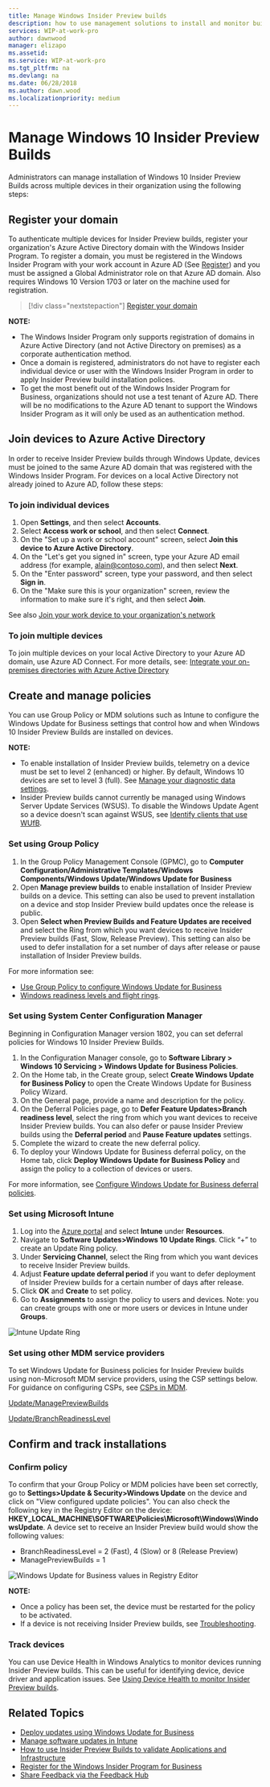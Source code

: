 ```yaml
---
title: Manage Windows Insider Preview builds
description: how to use management solutions to install and monitor builds in your organization
services: WIP-at-work-pro
author: dawnwood
manager: elizapo
ms.assetid: 
ms.service: WIP-at-work-pro
ms.tgt_pltfrm: na
ms.devlang: na
ms.date: 06/28/2018
ms.author: dawn.wood
ms.localizationpriority: medium
---
```


# Manage Windows 10 Insider Preview Builds 
Administrators can manage installation of Windows 10 Insider Preview Builds across multiple devices in their organization using the following steps: 

## Register your domain 
To authenticate multiple devices for Insider Preview builds, register your organization's Azure Active Directory domain with the Windows Insider Program. To register a domain, you must be registered in the Windows Insider Program with your work account in Azure AD (See [Register](wip-4-biz-register.md)) and you must be assigned a Global Administrator role on that Azure AD domain. Also requires Windows 10 Version 1703 or later on the machine used for registration. 

> [!div class="nextstepaction"]
> [Register your domain](https://insider.windows.com/en-us/for-business-organization-admin/)

__NOTE:__ 
* The Windows Insider Program only supports registration of domains in Azure Active Directory (and not Active Directory on premises) as a corporate authentication method.
* Once a domain is registered, administrators do not have to register each individual device or user with the Windows Insider Program in order to apply Insider Preview build installation polices. 
* To get the most benefit out of the Windows Insider Program for Business, organizations should not use a test tenant of Azure AD. There will be no modifications to the Azure AD tenant to support the Windows Insider Program as it will only be used as an authentication method.

## Join devices to Azure Active Directory
In order to receive Insider Preview builds through Windows Update, devices must be joined to the same Azure AD domain that was registered with the Windows Insider Program. For devices on a local Active Directory not already joined to Azure AD, follow these steps: 

### To join individual devices 
1. Open __Settings__, and then select __Accounts__.
2. Select __Access work or school__, and then select __Connect__.
3. On the "Set up a work or school account" screen, select __Join this device to Azure Active Directory__.
4. On the "Let's get you signed in" screen, type your Azure AD email address (for example, alain@contoso.com), and then select __Next__.
5. On the "Enter password" screen, type your password, and then select __Sign in__.
6. On the "Make sure this is your organization" screen, review the information to make sure it's right, and then select __Join__.
 
See also [Join your work device to your organization's network](https://docs.microsoft.com/en-us/azure/active-directory/user-help/user-help-join-device-on-network)

### To join multiple devices 
To join multiple devices on your local Active Directory to your Azure AD domain, use Azure AD Connect. For more details, see: [Integrate your on-premises directories with Azure Active Directory](https://docs.microsoft.com/en-us/azure/active-directory/connect/active-directory-aadconnect)

## Create and manage policies 
You can use Group Policy or MDM solutions such as Intune to configure the Windows Update for Business settings that control how and when Windows 10 Insider Preview Builds are installed on devices.  

__NOTE:__ 
* To enable installation of Insider Preview builds, telemetry on a device must be set to level 2 (enhanced) or higher. By default, Windows 10 devices are set to level 3 (full). See [Manage your diagnostic data settings](https://docs.microsoft.com/en-us/windows/privacy/configure-windows-diagnostic-data-in-your-organization).
* Insider Preview builds cannot currently be managed using Windows Server Update Services (WSUS). To disable the Windows Update Agent so a device doesn't scan against WSUS, see [Identify clients that use WUfB](https://docs.microsoft.com/en-us/sccm/sum/deploy-use/integrate-windows-update-for-business-windows-10#to-identify-clients-that-use-wufb).

### Set using Group Policy
1. In the Group Policy Management Console (GPMC), go to __Computer Configuration/Administrative Templates/Windows Components/Windows Update/Windows Update for Business__ 
2. Open __Manage preview builds__ to enable installation of Insider Preview builds on a device. This setting can also be used to prevent installation on a device and stop Insider Preview build updates once the release is public.  
3. Open __Select when Preview Builds and Feature Updates are received__ and select the Ring from which you want devices to receive Insider Preview builds (Fast, Slow, Release Preview). This setting can also be used to defer installation for a set number of days after release or pause installation of Insider Preview builds.  

For more information see: 
* [Use Group Policy to configure Windows Update for Business](https://docs.microsoft.com/en-us/windows/deployment/update/waas-wufb-group-policy)
* [Windows readiness levels and flight rings](wip-4-biz-flight-levels-and-rings.md). 

### Set using System Center Configuration Manager 
Beginning in Configuration Manager version 1802, you can set deferral policies for Windows 10 Insider Preview Builds. 
1. In the Configuration Manager console, go to __Software Library > Windows 10 Servicing > Windows Update for Business Policies__. 
2.	On the Home tab, in the Create group, select __Create Windows Update for Business Policy__ to open the Create Windows Update for Business Policy Wizard.
3.	On the General page, provide a name and description for the policy.
4.	On the Deferral Policies page, go to __Defer Feature Updates>Branch readiness level__, select the ring from which you want devices to receive Insider Preview builds. You can also defer or pause Insider Preview builds using the __Deferral period__ and __Pause Feature updates__ settings. 
5.	Complete the wizard to create the new deferral policy. 
6.	To deploy your Windows Update for Business deferral policy, on the Home tab, click __Deploy Windows Update for Business Policy__ and assign the policy to a collection of devices or users. 

For more information, see [Configure Windows Update for Business deferral policies](https://docs.microsoft.com/en-us/sccm/sum/deploy-use/integrate-windows-update-for-business-windows-10).

### Set using Microsoft Intune 
1. Log into the [Azure portal](https://portal.azure.com) and select __Intune__ under __Resources__.
2. Navigate to __Software Updates>Windows 10 Update Rings__. Click “+” to create an Update Ring policy.
6. Under __Servicing Channel__, select the Ring from which you want devices to receive Insider Preview builds. 
7. Adjust __Feature update deferral period__ if you want to defer deployment of Insider Preview builds for a certain number of days after release. 
8. Click __OK__ and __Create__ to set policy.
9. Go to __Assignments__ to assign the policy to users and devices. Note: you can create groups with one or more users or devices in Intune under __Groups__. 

![Intune Update Ring](images/wip-4-biz-intune-ring-policy.png "ADD")

### Set using other MDM service providers 
To set Windows Update for Business policies for Insider Preview builds using non-Microsoft MDM service providers, using the CSP settings below. For guidance on configuring CSPs, see [CSPs in MDM](https://docs.microsoft.com/en-us/windows/configuration/provisioning-packages/how-it-pros-can-use-configuration-service-providers#csps-in-mdm). 

[Update/ManagePreviewBuilds](https://docs.microsoft.com/en-us/windows/client-management/mdm/policy-csp-update#update-managepreviewbuilds) 

[Update/BranchReadinessLevel](https://docs.microsoft.com/en-us/windows/client-management/mdm/policy-csp-update#update-branchreadinesslevel)

## Confirm and track installations  

### Confirm policy 
To confirm that your Group Policy or MDM policies have been set correctly, go to __Settings>Update & Security>Windows Update__ on the device and click on "View configured update policies". You can also check the following key in the Registry Editor on the device: __HKEY_LOCAL_MACHINE\SOFTWARE\Policies\Microsoft\Windows\WindowsUpdate__. A device set to receive an Insider Preview build would show the following values: 
* BranchReadinessLevel = 2 (Fast), 4 (Slow) or 8 (Release Preview) 
* ManagePreviewBuilds = 1

![Windows Update for Business values in Registry Editor](images/wip-4-biz-reg-xs.png "ADD")

__NOTE:__
* Once a policy has been set, the device must be restarted for the policy to be activated. 
* If a device is not receiving Insider Preview builds, see [Troubleshooting](wip-4-biz-troubleshooting.md). 

### Track devices 
You can use Device Health in Windows Analytics to monitor devices running Insider Preview builds. This can be useful for identifying device, device driver and application issues. See [Using Device Health to monitor Insider Preview builds](https://insider.windows.com/en-us/for-business-device-health/). 

## Related Topics
* [Deploy updates using Windows Update for Business](https://docs.microsoft.com/en-us/windows/deployment/update/waas-manage-updates-wufb) 
* [Manage software updates in Intune](https://docs.microsoft.com/en-us/intune/windows-update-for-business-configure)
* [How to use Insider Preview Builds to validate Applications and Infrastructure](https://insider.windows.com/en-us/for-business-getting-started/#validate)
* [Register for the Windows Insider Program for Business](wip-4-biz-register.md)
* [Share Feedback via the Feedback Hub](wip-4-biz-feedback-hub.md)

